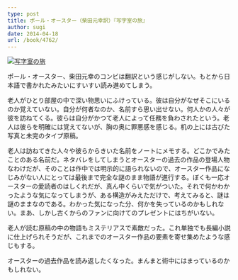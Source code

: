 ```yaml
---
type: post
title: ポール・オースター（柴田元幸訳）『写字室の旅』
author: sugi
date: 2014-04-18
url: /book/4762/
---
```

<a href="http://www.amazon.co.jp/exec/obidos/ASIN/410521716X/chezsugi-22/ref=nosim/" onclick="_gaq.push(['_trackEvent', 'outbound-article', 'http://www.amazon.co.jp/exec/obidos/ASIN/410521716X/chezsugi-22/ref=nosim/', '']);" name="amazletlink" target="_blank"><img src="http://i1.wp.com/ecx.images-amazon.com/images/I/41RLp0w-J0L._SL160_.jpg?w=660" alt="写字室の旅" class="alignleft"  data-recalc-dims="1" /></a>

ポール・オースター、柴田元幸のコンビは翻訳という感じがしない。もとから日本語で書かれたみたいにすいすい読み進めてしまう。

老人がひとり部屋の中で深い物思いにふけっている。彼は自分がなぜそこにいるのか覚えていない。自分が何者なのか、名前すら思い出せない。何人かの人々が彼を訪ねてくる。彼らは自分がかつて老人によって任務を負わされたという。老人は彼らを明確には覚えてないが、胸の奥に罪悪感を感じる。机の上には古びた写真と未完のタイプ原稿。

老人は訪ねてきた人々や彼らからきいた名前をノートにメモする。どこかでみたことのある名前だ。ネタバレをしてしまうとオースターの過去の作品の登場人物なわけだが、そのことは作中では明示的に語られないので、オースター作品になじみがない人にとっては最後まで完全な謎のまま物語が進行する。ぼくも一応オースターの愛読者のはしくれだが、真ん中くらいで気がついた。それで何かわかったような気になってしまうが、ある構造がみえただけで、考えてみると、謎は謎のままなのである。わかった気になった分、何かを失っているのかもしれない。まあ、しかし古くからのファンに向けてのプレゼントにはちがいない。

老人が読む原稿の中の物語もミステリアスで素敵だった。これ単独でも長編小説に仕上げられそうだが、これまでのオースター作品の要素を寄せ集めたような感じもする。

オースターの過去作品を読み返したくなった。まんまと術中にはまっているのかもしれない。
